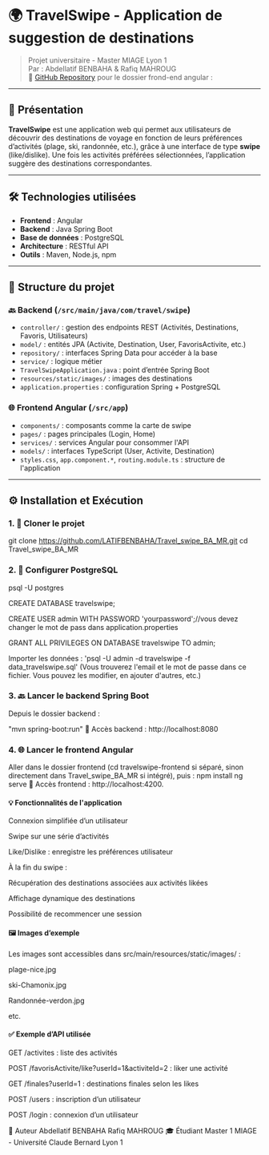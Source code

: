 # 🌍 TravelSwipe - Application de suggestion de destinations

> Projet universitaire - Master MIAGE Lyon 1  
> Par : Abdellatif BENBAHA & Rafiq MAHROUG  
> 🔗 [GitHub Repository](https://github.com/LATIFBENBAHA/Travel_swipe_BA_MR.git)
pour le dossier frond-end angular :


---

## 🧠 Présentation

**TravelSwipe** est une application web qui permet aux utilisateurs de découvrir des destinations de voyage en fonction de leurs préférences d’activités (plage, ski, randonnée, etc.), grâce à une interface de type **swipe** (like/dislike). Une fois les activités préférées sélectionnées, l’application suggère des destinations correspondantes.

---

## 🛠️ Technologies utilisées

- **Frontend** : Angular
- **Backend** : Java Spring Boot
- **Base de données** : PostgreSQL
- **Architecture** : RESTful API
- **Outils** : Maven, Node.js, npm

---

## 📁 Structure du projet

### 🔙 Backend (`/src/main/java/com/travel/swipe`)

- `controller/` : gestion des endpoints REST (Activités, Destinations, Favoris, Utilisateurs)
- `model/` : entités JPA (Activite, Destination, User, FavorisActivite, etc.)
- `repository/` : interfaces Spring Data pour accéder à la base
- `service/` : logique métier
- `TravelSwipeApplication.java` : point d’entrée Spring Boot
- `resources/static/images/` : images des destinations
- `application.properties` : configuration Spring + PostgreSQL

### 🌐 Frontend Angular (`/src/app`)

- `components/` : composants comme la carte de swipe
- `pages/` : pages principales (Login, Home)
- `services/` : services Angular pour consommer l'API
- `models/` : interfaces TypeScript (User, Activite, Destination)
- `styles.css`, `app.component.*`, `routing.module.ts` : structure de l'application

---

## ⚙️ Installation et Exécution

### 1. 🔄 Cloner le projet
git clone https://github.com/LATIFBENBAHA/Travel_swipe_BA_MR.git
cd Travel_swipe_BA_MR
### 2. 🐘 Configurer PostgreSQL
psql -U postgres

CREATE DATABASE travelswipe;

CREATE USER admin WITH PASSWORD 'yourpassword';//vous devez changer le mot de pass dans application.properties 

GRANT ALL PRIVILEGES ON DATABASE travelswipe TO admin;

Importer les données :
'psql -U admin -d travelswipe -f data_travelswipe.sql' (Vous trouverez l'email et le mot de passe dans ce fichier. Vous pouvez les modifier, en ajouter d'autres, etc.)

### 3. 🔙 Lancer le backend Spring Boot
Depuis le dossier backend :

"mvn spring-boot:run"
📍 Accès backend : http://localhost:8080
### 4. 🌐 Lancer le frontend Angular
Aller dans le dossier frontend (cd travelswipe-frontend si séparé, sinon directement dans Travel_swipe_BA_MR si intégré), puis :
npm install
ng serve
📍 Accès frontend : http://localhost:4200.

#### 💡 Fonctionnalités de l'application
Connexion simplifiée d’un utilisateur

Swipe sur une série d’activités

Like/Dislike : enregistre les préférences utilisateur

À la fin du swipe :

Récupération des destinations associées aux activités likées

Affichage dynamique des destinations

Possibilité de recommencer une session
#### 🖼️ Images d’exemple

Les images sont accessibles dans src/main/resources/static/images/ :

plage-nice.jpg

ski-Chamonix.jpg

Randonnée-verdon.jpg

etc.

#### ✅ Exemple d’API utilisée
GET /activites : liste des activités

POST /favorisActivite/like?userId=1&activiteId=2 : liker une activité

GET /finales?userId=1 : destinations finales selon les likes

POST /users : inscription d’un utilisateur

POST /login : connexion d’un utilisateur

👤 Auteur
Abdellatif BENBAHA
Rafiq MAHROUG
🎓 Étudiant Master 1 MIAGE - Université Claude Bernard Lyon 1
